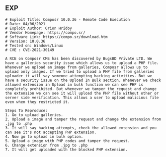 EXP
---

    # Exploit Title: Composr 10.0.36 - Remote Code Execution
    # Date: 04/06/2021
    # Exploit Author: Orion Hridoy
    # Vendor Homepage: https://compo.sr/
    # Software Link: https://compo.sr/download.htm
    # Version: 10.0.36
    # Tested on: Windows/Linux
    # CVE : CVE-2021-30149

    A RCE on Composr CMS has been discovered by BugsBD Private LTD. We have a galleries security issue which allows us to upload a PHP file. Whenever we upload an image from galleries, Composr allows us to upload only images. If we tried to upload a PHP file from galleries uploader it will say someone attempting hacking activities. But we have a security issue on the Upload In Bulk section. Whenever we check allowed extension in Upload in bulk function we can see PHP is completely prohibited. But whenever we tamper the request and change the extension we can see it will upload the PHP file without other or server side verification. This allows a user to upload malicious file even when they restricted it.

    Steps To Reproduce:
    1. Go to upload galleries.
    2. Upload a image and tamper the request and change the extension from .jpg to .php
    3. It will say hacking attempts, check the allowed extension and you can see it's not accepting PHP extension.
    4. Now go to upload in bulk option.
    5. Upload a image with PHP codes and tamper the request.
    6. Change extension from .jpg to .php
    7. It will get uploaded with the blocked PHP extension.